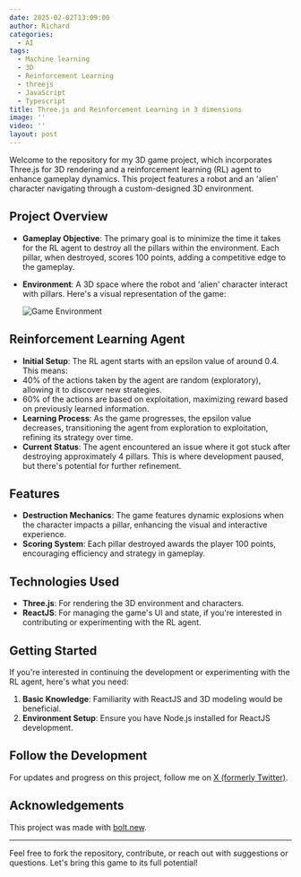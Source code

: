 ```yaml
---
date: 2025-02-02T13:09:00
author: Richard
categories:
  - AI
tags:
  - Machine learning
  - 3D
  - Reinforcement Learning
  - threejs
  - JavaScript
  - Typescript
title: Three.js and Reinforcement Learning in 3 dimensions
image: ''
video: ''
layout: post
---
```

Welcome to the repository for my 3D game project, which incorporates Three.js for 3D rendering and a reinforcement learning (RL) agent to enhance gameplay dynamics. This project features a robot and an 'alien' character navigating through a custom-designed 3D environment.

## Project Overview

- **Gameplay Objective**: The primary goal is to minimize the time it takes for the RL agent to destroy all the pillars within the environment. Each pillar, when destroyed, scores 100 points, adding a competitive edge to the gameplay.
- **Environment**: A 3D space where the robot and 'alien' character interact with pillars. Here's a visual representation of the game:

  ![Game Environment](https://github.com/user-attachments/assets/bacb732f-66fa-417e-9b86-0d1a4e79ad4c)

## Reinforcement Learning Agent

- **Initial Setup**: The RL agent starts with an epsilon value of around 0.4. This means:
- 40% of the actions taken by the agent are random (exploratory), allowing it to discover new strategies.
- 60% of the actions are based on exploitation, maximizing reward based on previously learned information.
- **Learning Process**: As the game progresses, the epsilon value decreases, transitioning the agent from exploration to exploitation, refining its strategy over time.
- **Current Status**: The agent encountered an issue where it got stuck after destroying approximately 4 pillars. This is where development paused, but there's potential for further refinement.

## Features

- **Destruction Mechanics**: The game features dynamic explosions when the character impacts a pillar, enhancing the visual and interactive experience.
- **Scoring System**: Each pillar destroyed awards the player 100 points, encouraging efficiency and strategy in gameplay.

## Technologies Used

- **Three.js**: For rendering the 3D environment and characters.
- **ReactJS**: For managing the game's UI and state, if you're interested in contributing or experimenting with the RL agent.

## Getting Started

If you're interested in continuing the development or experimenting with the RL agent, here's what you need:

1. **Basic Knowledge**: Familiarity with ReactJS and 3D modeling would be beneficial.
2. **Environment Setup**: Ensure you have Node.js installed for ReactJS development.

## Follow the Development

For updates and progress on this project, follow me on [X (formerly Twitter)](https://x.com/DjarbengRichard/status/1883970511312675302).

## Acknowledgements

This project was made with [bolt.new](https://bolt.new).

---

Feel free to fork the repository, contribute, or reach out with suggestions or questions. Let's bring this game to its full potential!
